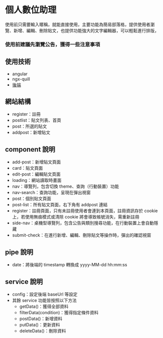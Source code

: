 # 個人數位助理
使用前只需要輸入暱稱，就能直接使用，主要功能為簡易部落格，提供使用者瀏覽、新增、編輯、刪除貼文，也提供功能強大的文字編輯器，可以輕鬆進行排版，<h3>使用前建議先瀏覽公告，獲得一些注意事項</h3>

## 使用技術
* angular
* ngx-quill
* <a href="https://github.com/aaaa931/personal-blog-api">後端</a>

## 網站結構
* register：註冊
* postlist：貼文列表、首頁
* post：所選的貼文
* addpost：新增貼文

## component 說明
* add-post：新增貼文頁面
* card：貼文頁面
* edit-post：編輯貼文頁面
* loading：網站讀取時畫面
* nav：導覽列，包含切換 theme、查詢（行動裝置）功能
* nav-search：查詢功能，呈現在彈出視窗
* post：個別貼文頁面
* post-list：所有貼文頁面，右下角有 addpost 連結
* register：註冊頁面，只有未註冊使用者會連到本頁面，註冊資訊存於 cookie 上，若使用無痕模式或清除 cookie 將會導致帳號消失，需重新註冊
* side-nav：桌機型導覽列，包含公告與類別搜尋功能，在行動裝置上會自動隱藏
* submit-check：在進行新增、編輯、刪除貼文等操作時，彈出的確認視窗

## pipe 說明
* date：將後端的 timestamp 轉換成 yyyy-MM-dd hh:mm:ss

## service 說明
* config：設定後端 baseUrl 等設定
* 其餘 service 功能皆按照以下方法
  * getData()：獲得全部資料
  * filterData(condition)：獲得指定條件資料
  * postData()：新增資料
  * putData()：更新資料
  * deleteData()：刪除資料
